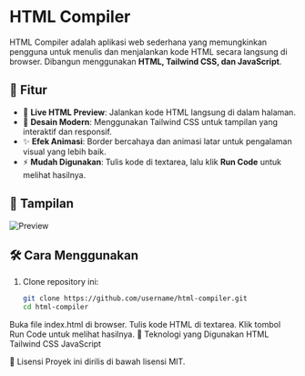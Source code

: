 # HTML Compiler

HTML Compiler adalah aplikasi web sederhana yang memungkinkan pengguna untuk menulis dan menjalankan kode HTML secara langsung di browser. Dibangun menggunakan **HTML, Tailwind CSS, dan JavaScript**.

## 🚀 Fitur
- 🔹 **Live HTML Preview**: Jalankan kode HTML langsung di dalam halaman.
- 🎨 **Desain Modern**: Menggunakan Tailwind CSS untuk tampilan yang interaktif dan responsif.
- ✨ **Efek Animasi**: Border bercahaya dan animasi latar untuk pengalaman visual yang lebih baik.
- ⚡ **Mudah Digunakan**: Tulis kode di textarea, lalu klik **Run Code** untuk melihat hasilnya.

## 📸 Tampilan
![Preview](https://via.placeholder.com/800x400?text=HTML+Compiler+Preview)

## 🛠️ Cara Menggunakan
1. Clone repository ini:
   ```sh
   git clone https://github.com/username/html-compiler.git
   cd html-compiler
Buka file index.html di browser.
Tulis kode HTML di textarea.
Klik tombol Run Code untuk melihat hasilnya.
📌 Teknologi yang Digunakan
HTML
Tailwind CSS
JavaScript


📜 Lisensi
Proyek ini dirilis di bawah lisensi MIT.

